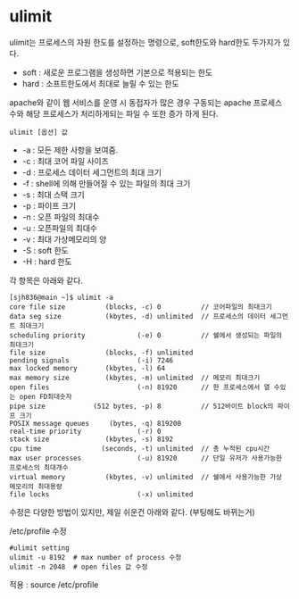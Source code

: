# ulimit

ulimit는 프로세스의 자원 한도를 설정하는 명령으로, soft한도와 hard한도 두가지가 있다.

* soft : 새로운 프로그램을 생성하면 기본으로 적용되는 한도
* hard : 소프트한도에서 최대로 늘릴 수 있는 한도

apache와 같이 웹 서비스를 운영 시 동접자가 많은 경우 구동되는 apache 프로세스 수와 해당 프로세스가 처리하게되는 파일 수 또한 증가 하게 된다.

`ulimit [옵션] 값`
 
* -a : 모든 제한 사항을 보여줌.
* -c : 최대 코어 파일 사이즈
* -d : 프로세스 데이터 세그먼트의 최대 크기
* -f : shell에 의해 만들어질 수 있는 파일의 최대 크기
* -s : 최대 스택 크기
* -p : 파이프 크기
* -n : 오픈 파일의 최대수
* -u : 오픈파일의 최대수
* -v : 최대 가상메모리의 양
* -S : soft 한도
* -H : hard 한도

각 항목은 아래와 같다.

	[sjh836@main ~]$ ulimit -a
	core file size          (blocks, -c) 0			// 코어파일의 최대크기
	data seg size           (kbytes, -d) unlimited	// 프로세스의 데이터 세그먼트 최대크기
	scheduling priority             (-e) 0			// 쉘에서 생성되는 파일의 최대크기
	file size               (blocks, -f) unlimited
	pending signals                 (-i) 7246
	max locked memory       (kbytes, -l) 64
	max memory size         (kbytes, -m) unlimited	// 메모리 최대크기
	open files                      (-n) 81920		// 한 프로세스에서 열 수있는 open FD최대숫자
	pipe size            (512 bytes, -p) 8			// 512바이트 block의 파이프 크기
	POSIX message queues     (bytes, -q) 819200
	real-time priority              (-r) 0
	stack size              (kbytes, -s) 8192
	cpu time               (seconds, -t) unlimited	// 총 누적된 cpu시간
	max user processes              (-u) 81920		// 단일 유저가 사용가능한 프로세스의 최대개수
	virtual memory          (kbytes, -v) unlimited	// 쉘에서 사용가능한 가상 메모리의 최대용량
	file locks                      (-x) unlimited

수정은 다양한 방법이 있지만, 제일 쉬운건 아래와 같다. (부팅해도 바뀌는거)

/etc/profile 수정
 
	#ulimit setting
	ulimit -u 8192  # max number of process 수정
	ulimit -n 2048  # open files 값 수정
 
적용 : source /etc/profile
